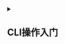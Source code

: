 <details>
<summary>

## CLI操作入门

</summary>

### 安装
+ 全局安装vue-cli3：
  ```
  npm install -g @vue/cli
  ```
+ 在3的基础上安装2的模板(在这个基础上就可以选用2)
  ```
  npm install @vue/cli-init -g
  ```

### cli2使用
+ cli2初始化：
  ```
  vue init webpack 项目名称
  ```

### 关闭eslint
+ /config/index.js useEslint: false

### cli3使用
+ cli3初始化：
  ```
    vue create 项目名称
  ```
+ 打开vue图形管理界面
  ```
    vue ui
  ```

</details>


